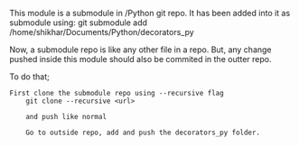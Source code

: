 This module is a submodule in /Python git repo.
It has been added into it as submodule using:
    git submodule add /home/shikhar/Documents/Python/decorators_py

Now, a submodule repo is like any other file in a repo.
But, any change pushed inside this module should also be commited in the outter repo.

To do that;

    First clone the submodule repo using --recursive flag
        git clone --recursive <url>

        and push like normal

        Go to outside repo, add and push the decorators_py folder.
